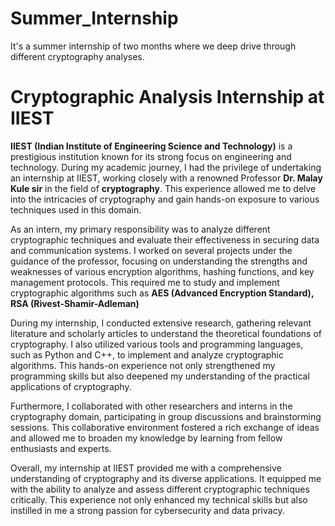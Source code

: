 # Summer_Internship
It's a summer internship of two months where we deep drive through different cryptography analyses.
# Cryptographic Analysis Internship at IIEST
**IIEST (Indian Institute of Engineering Science and Technology)** is a prestigious institution known for its strong focus on engineering and technology. During my academic journey, I had the privilege of undertaking an internship at IIEST, working closely with a renowned Professor **Dr. Malay Kule sir** in the field of **cryptography**. This experience allowed me to delve into the intricacies of cryptography and gain hands-on exposure to various techniques used in this domain.

As an intern, my primary responsibility was to analyze different cryptographic techniques and evaluate their effectiveness in securing data and communication systems. I worked on several projects under the guidance of the professor, focusing on understanding the strengths and weaknesses of various encryption algorithms, hashing functions, and key management protocols. This required me to study and implement cryptographic algorithms such as **AES (Advanced Encryption Standard), RSA (Rivest-Shamir-Adleman)**

During my internship, I conducted extensive research, gathering relevant literature and scholarly articles to understand the theoretical foundations of cryptography. I also utilized various tools and programming languages, such as Python and C++, to implement and analyze cryptographic algorithms. This hands-on experience not only strengthened my programming skills but also deepened my understanding of the practical applications of cryptography.

Furthermore, I collaborated with other researchers and interns in the cryptography domain, participating in group discussions and brainstorming sessions. This collaborative environment fostered a rich exchange of ideas and allowed me to broaden my knowledge by learning from fellow enthusiasts and experts.

Overall, my internship at IIEST provided me with a comprehensive understanding of cryptography and its diverse applications. It equipped me with the ability to analyze and assess different cryptographic techniques critically. This experience not only enhanced my technical skills but also instilled in me a strong passion for cybersecurity and data privacy.
